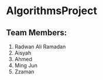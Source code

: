 # AlgorithmsProject

## Team Members:

1. Radwan Ali Ramadan
2. Aisyah
3. Ahmed
4. Ming Jun
5. Zzaman
